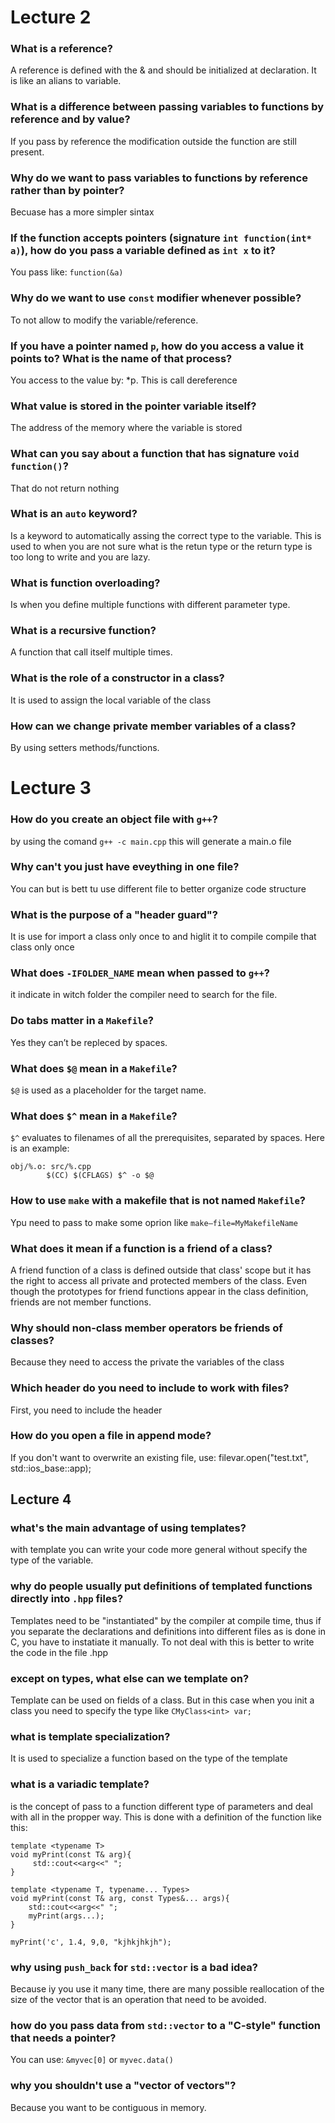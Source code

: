 # Lecture 2
### What is a reference?
A reference is defined with the & and should be initialized at declaration. It is like an alians to variable.
### What is a difference between passing variables to functions by reference and by value?
If you pass by reference the modification outside the function are still present. 
### Why do we want to pass variables to functions by reference rather than by pointer?
Becuase has a more simpler sintax
### If the function accepts pointers (signature `int function(int* a)`), how do you pass a variable defined as `int x` to it?
You pass like:  `function(&a)`
### Why do we want to use `const` modifier whenever possible?
To not allow to modify the variable/reference.
### If you have a pointer named `p`, how do you access a value it points to? What is the name of that process?
You access to the value by: *p. This is call dereference
### What value is stored in the pointer variable itself?
The address of the memory where the variable is stored
### What can you say about a function that has signature `void function()`?
That do not return nothing
### What is an `auto` keyword?
Is a keyword to automatically assing the correct type to the variable. This is used to when you are not sure what is the retun type or the return type is too long to write and you are lazy.
### What is function overloading?
Is when you define multiple functions with different parameter type.
### What is a recursive function?
A function that call itself multiple times.
### What is the role of a constructor in a class?
It is used to assign the local variable of the class
### How can we change private member variables of a class?
By using setters methods/functions.

# Lecture 3
### How do you create an object file with `g++`?
by using the comand `g++ -c main.cpp` this will generate a main.o file

### Why can't you just have eveything in one file?
You can but is bett tu use different file to better organize code structure

### What is the purpose of a "header guard"?
It is use for import a class only once to and higlit it to compile compile that class only once

### What does `-IFOLDER_NAME` mean when passed to `g++`?
it indicate in witch folder the compiler need to search for the file.

### Do tabs matter in a `Makefile`?
Yes they can’t be repleced by spaces. 

### What does `$@` mean in a `Makefile`?
`$@` is used as a placeholder for the target name.

### What does `$^` mean in a `Makefile`?
`$^` evaluates to filenames of all the prerequisites, separated by spaces.
Here is an example:
```
obj/%.o: src/%.cpp  
        $(CC) $(CFLAGS) $^ -o $@
```
        
### How to use `make` with a makefile that is not named `Makefile`?
Ypu need to pass to make some oprion like `make—file=MyMakefileName`

### What does it mean if a function is a friend of a class?
A friend function of a class is defined outside that class' scope but it has the right to access all private and protected members of the class. Even though the prototypes for friend functions appear in the class definition, friends are not member functions.

### Why should non-class member operators be friends of classes?
Because they need to access the private the variables of the class 

### Which header do you need to include to work with files?
First, you need to include the header <fstream>
  
### How do you open a file in append mode?
If you don't want to overwrite an existing file, use:
filevar.open("test.txt", std::ios_base::app);

## Lecture 4    
### what's the main advantage of using templates?
with template you can write your code more general without specify the type of the variable.

### why do people usually put definitions of templated functions directly into `.hpp` files?
Templates need to be "instantiated" by the compiler at compile time, thus if you separate the declarations and definitions into different files as is done in C, you have to instatiate it manually. To not deal with this is better to write the code in the file .hpp
        
### except on types, what else can we template on?
Template can be used on fields of a class. But in this case when you init a class you need to specify the type like `CMyClass<int> var;`
        
### what is template specialization?
It is used to specialize a function based on the type of the template
        
### what is a variadic template?
is the concept of pass to a function different type of parameters and deal with all in the propper way. This is done with a definition of the function like this:
``` 
template <typename T>
void myPrint(const T& arg){
     std::cout<<arg<<" ";
}
        
template <typename T, typename... Types>
void myPrint(const T& arg, const Types&... args){
    std::cout<<arg<<" ";
    myPrint(args...);
}
        
myPrint('c', 1.4, 9,0, "kjhkjhkjh");
 ```
        
### why using `push_back` for `std::vector` is a bad idea?
Because iy you use it many time, there are many possible reallocation of the size of the vector that is an operation that need to be avoided.
        
### how do you pass data from `std::vector` to a "C-style" function that needs a pointer?
You can use: `&myvec[0]` or `myvec.data()`
        
### why you shouldn't use a "vector of vectors"?
Because you want to be contiguous in memory.
        
